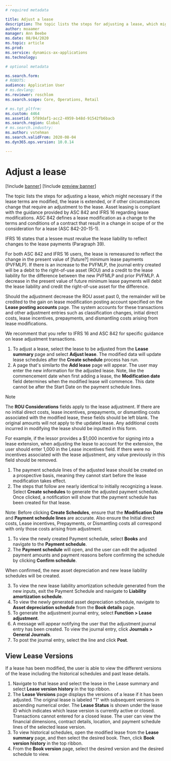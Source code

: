 ```yaml
---
# required metadata

title: Adjust a lease
description: The topic lists the steps for adjusting a lease, which might necessary if the lease terms are modified, the lease is extended, or if there are other circumstances changes that require an adjustment to the lease.  
author: moaamer
manager: Ann Beebe
ms.date: 08/04/2020
ms.topic: article
ms.prod: 
ms.service: dynamics-ax-applications
ms.technology: 

# optional metadata

ms.search.form: 
# ROBOTS: 
audience: Application User
# ms.devlang: 
ms.reviewer: roschlom
ms.search.scope: Core, Operations, Retail

# ms.tgt_pltfrm: 
ms.custom: 4464
ms.assetid: 5f89daf1-acc2-4959-b48d-91542fb6bacb
ms.search.region: Global
# ms.search.industry: 
ms.author: vstehman
ms.search.validFrom: 2020-08-04
ms.dyn365.ops.version: 10.0.14

---
```


# Adjust a lease

[!include [banner](../includes/banner.md)]
[!include [preview banner](../includes/preview-banner.md)]

The topic lists the steps for adjusting a lease, which might necessary if the lease terms are modified, the lease is extended, or if other circumstances change that require an adjustment to the lease. Asset leasing is compliant with the guidance provided by ASC 842 and IFRS 16 regarding lease modifications. ASC 842 defines a lease modification as a change to the terms and conditions of a contract that result in a change in scope of or the consideration for a lease (ASC 842-20-15-1).

IFRS 16 states that a lessee must revalue the lease liability to reflect changes to the lease payments (Paragraph 39).

For both ASC 842 and IFRS 16 users, the lease is remeasured to reflect the change in the present value of [future?] minimum lease payments (PVFMLP). If there is an increase to the PVFMLP, the journal entry created will be a debit to the right-of-use asset (ROU) and a credit to the lease liability for the difference between the new PVFMLP and prior PVFMLP. A decrease in the present value of future minimum lease payments will debit the lease liability and credit the right-of-use asset for the difference.

Should the adjustment decrease the ROU asset past 0, the remainder will be credited to the gain on lease modification posting account specified on the **Lease posting accounts** page. The system accounts for these transactions and other adjustment entries such as classification changes, initial direct costs, lease incentives, prepayments, and dismantling costs arising from lease modifications.

We recomment that you refer to IFRS 16 and ASC 842 for specific guidance on lease adjustment transactions.

1. To adjust a lease, select the lease to be adjusted from the **Lease summary** page and select **Adjust lease**. The modified data will update lease schedules after the **Create schedule** process has run.
2. A page that's similarto the **Add lease** page will appear. The user may enter the new information for the adjusted lease. Note, like the commencement date when first adding a lease, the **Modification date** field determines when the modified lease will commence. This date cannot be after the Start Date on the payment schedule lines.

 > [!Note] 
 > The **ROU Considerations** fields apply to the lease adjustment. If there are no initial direct costs, lease incentives, prepayments, or dismantling costs associated with the modified lease, these fields should be left blank. The original amounts will not apply to the updated lease. Any additional costs incurred in modifying the lease should be inputted in this form.

For example, if the lessor provides a $1,000 incentive for signing into a lease extension, when adjusting the lease to account for the extension, the user should enter 1,000 in the Lease incentives field. If there were no incentives associated with the lease adjustment, any value previously in this field should be removed.

1.	The payment schedule lines of the adjusted lease should be created on a prospective basis, meaning they cannot start before the lease modification takes effect.
2.	The steps that follow are nearly identical to initially recognizing a lease. Select **Create schedules** to generate the adjusted payment schedule. Once clicked, a notification will show that the payment schedule has been created for that lease.

Note: Before clicking **Create Schedules**, ensure that the **Modification Date** and **Payment schedule lines** are accurate. Also ensure the Initial direct costs, Lease incentives, Prepayments, or Dismantling costs all correspond with only those costs arising from adjustment.

1.	To view the newly created Payment schedule, select **Books** and navigate to the **Payment schedule**.
2.	The **Payment schedule** will open, and the user can edit the adjusted payment amounts and payment reasons before confirming the schedule by clicking **Confirm schedule**. 

   When confirmed, the new asset depreciation and new lease liability schedules will be created.

3.	To view the new lease liability amortization schedule generated from the new inputs, exit the Payment Schedule and navigate to **Liability amortization schedule**.
4.	To view the newly generated asset depreciation schedule, navigate to **Asset depreciation schedule** from the **Book details** page.
5.	To generate the adjustment journal entry, select **Function > Lease adjustment**.
6.	A message will appear notifying the user that the adjustment journal entry has been created. To view the journal entry, click **Journals > General Journals**.
7.	To post the journal entry, select the line and click **Post**.


## View Lease Versions

If a lease has been modified, the user is able to view the different versions of the lease including the historical schedules and past lease details.

1.	Navigate to that lease and select the lease in the Lease summary and select **Lease version history** in the top ribbon.
2.	The **Lease Versions** page displays the versions of a lease if it has been adjusted. The original lease is labeled "1" with subsequent versions in ascending numerical order. The **Lease Status** is shown under the lease ID which indicates which lease version is currently active or closed. Transactions cannot entered for a closed lease. The user can view the financial dimensions, contract details, location, and payment schedule lines of the selected lease version.
3.	To view historical schedules, open the modified lease from the **Lease summary** page, and then select the desired book. Then, click **Book version history** in the top ribbon.
4.	From the **Book version** page, select the desired version and the desired schedule to view.
